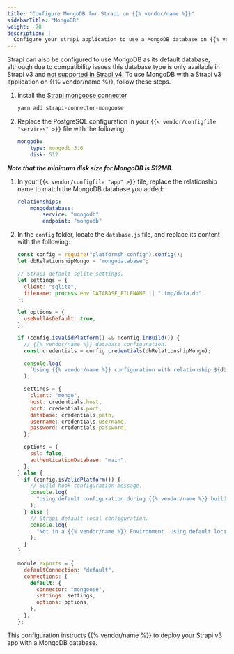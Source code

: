 ```yaml
---
title: "Configure MongoDB for Strapi on {{% vendor/name %}}"
sidebarTitle: "MongoDB"
weight: -70
description: |
  Configure your strapi application to use a MongoDB database on {{% vendor/name %}} (v3 only).
---
```


Strapi can also be configured to use MongoDB as its default database,
although due to compatibility issues this database type is only available in Strapi v3 and [not supported in Strapi v4](https://forum.strapi.io/t/mongodb-compatibility-delayed-on-v4/4549).
To use MongoDB with a Strapi v3 application on {{% vendor/name %}}, follow these steps.

1. Install the [Strapi mongoose connector](https://yarnpkg.com/package/strapi-connector-mongoose)

   ```bash
   yarn add strapi-connector-mongoose
   ```

1. Replace the PostgreSQL configuration in your `{{< vendor/configfile "services" >}}` file with the following:

   ```yaml
   mongodb:
       type: mongodb:3.6
       disk: 512
   ```

  **_Note that the minimum disk size for MongoDB is 512MB._**

1. In your `{{< vendor/configfile "app" >}}` file, replace the relationship name to match the MongoDB database you added:

   ```yaml
   relationships:
       mongodatabase:
           service: "mongodb"
           endpoint: "mongodb"
   ```

1. In the `config` folder, locate the `database.js` file, and replace its content with the following:

   ```js
   const config = require("platformsh-config").config();
   let dbRelationshipMongo = "mongodatabase";

   // Strapi default sqlite settings.
   let settings = {
     client: "sqlite",
     filename: process.env.DATABASE_FILENAME || ".tmp/data.db",
   };

   let options = {
     useNullAsDefault: true,
   };

   if (config.isValidPlatform() && !config.inBuild()) {
     // {{% vendor/name %}} database configuration.
     const credentials = config.credentials(dbRelationshipMongo);

     console.log(
       `Using {{% vendor/name %}} configuration with relationship ${dbRelationshipMongo}.`
     );

     settings = {
       client: "mongo",
       host: credentials.host,
       port: credentials.port,
       database: credentials.path,
       username: credentials.username,
       password: credentials.password,
     };

     options = {
       ssl: false,
       authenticationDatabase: "main",
     };
   } else {
     if (config.isValidPlatform()) {
       // Build hook configuration message.
       console.log(
         "Using default configuration during {{% vendor/name %}} build hook until relationships are available."
       );
     } else {
       // Strapi default local configuration.
       console.log(
         "Not in a {{% vendor/name %}} Environment. Using default local sqlite configuration."
       );
     }
   }

   module.exports = {
     defaultConnection: "default",
     connections: {
       default: {
         connector: "mongoose",
         settings: settings,
         options: options,
       },
     },
   };
   ```

This configuration instructs {{% vendor/name %}} to deploy your Strapi v3 app with a MongoDB database.
